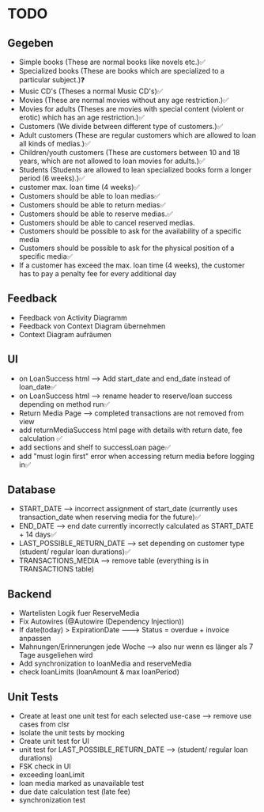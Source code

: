 # TODO

## Gegeben

- Simple books (These are normal books like novels etc.)✅
- Specialized books (These are books which are specialized to a particular subject.)❓
- Music CD's (Theses a normal Music CD's)✅
- Movies (These are normal movies without any age restriction.)✅
- Movies for adults (Theses are movies with special content (violent or erotic) which has an age restriction.)✅
- Customers (We divide between different type of customers.)✅
- Adult customers (These are regular customers which are allowed to loan all kinds of medias.)✅
- Children/youth customers (These are customers between 10 and 18 years, which are not allowed to loan movies for adults.)✅
- Students (Students are allowed to lean specialized books form a longer period (6 weeks).)✅
- customer max. loan time (4 weeks)✅
- Customers should be able to loan medias✅
- Customers should be able to return medias✅
- Customers should be able to reserve medias.✅
- Customers should be able to cancel reserved medias.
- Customers should be possible to ask for the availability of a specific media
- Customers should be possible to ask for the physical position of a specific media✅
- If a customer has exceed the max. loan time (4 weeks), the customer has to pay a penalty fee for every additional day

## Feedback

- Feedback von Activity Diagramm
- Feedback von Context Diagram übernehmen
- Context Diagram aufräumen

## UI

- on LoanSuccess html --> Add start_date and end_date instead of loan_date✅
- on LoanSuccess html --> rename header to reserve/loan success depending on method run✅
- Return Media Page --> completed transactions are not removed from view
- add returnMediaSuccess html page with details with return date, fee calculation ✅ 
- add sections and shelf to successLoan page✅
- add "must login first" error when accessing return media before logging in✅

## Database

- START_DATE --> incorrect assignment of start_date (currently uses transaction_date when reserving media for the future)✅
- END_DATE --> end date currently incorrectly calculated as START_DATE + 14 days✅
- LAST_POSSIBLE_RETURN_DATE --> set depending on customer type (student/ regular loan durations)✅
- TRANSACTIONS_MEDIA --> remove table (everything is in TRANSACTIONS table)

## Backend

- Wartelisten Logik fuer ReserveMedia
- Fix Autowires (@Autowire (Dependency Injection))
- If date(today) > ExpirationDate ---> Status = overdue + invoice anpassen
- Mahnungen/Erinnerungen jede Woche --> also nur wenn es länger als 7 Tage ausgeliehen wird
- Add synchronization to loanMedia and reserveMedia
- check loanLimits (loanAmount & max loanPeriod)

## Unit Tests

- Create at least one unit test for each selected use-case --> remove use cases from clsr
- Isolate the unit tests by mocking
- Create unit test for UI
- unit test for LAST_POSSIBLE_RETURN_DATE --> (student/ regular loan durations)
- FSK check in UI
- exceeding loanLimit
- loan media marked as unavailable test
- due date calculation test (late fee)
- synchronization test
